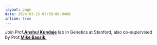 ```yaml
---
layout: page
date: 2024-03-25 07:59:00-0400
inline: true
---
```


Join Prof.<a href="https://kundajelab.stanford.edu/" target="_blank"><b>Anshul Kundaje</b></a> lab in Genetics at Stanford, also co-supervised by Prof.<a href="https://bassiklab.net/" target="_blank"><b>Mike Bassik</b>.